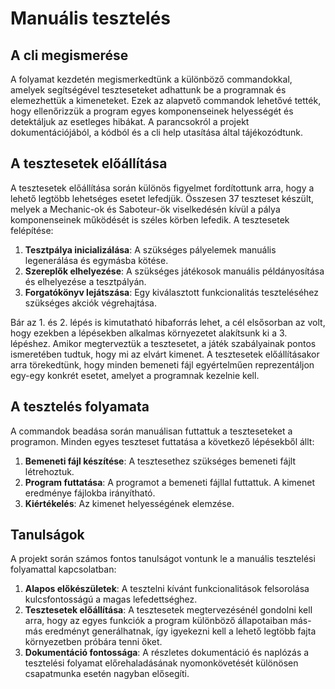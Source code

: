 
# Manuális tesztelés

## A cli megismerése

A folyamat kezdetén megismerkedtünk a különböző commandokkal, amelyek segítségével teszteseteket adhattunk be a programnak és elemezhettük a kimeneteket. Ezek az alapvető commandok lehetővé tették, hogy ellenőrizzük a program egyes komponenseinek helyességét és detektáljuk az esetleges hibákat. A parancsokról a projekt dokumentációjából, a kódból és a cli help utasítása által tájékozódtunk.

## A tesztesetek előállítása

A tesztesetek előállítása során különös figyelmet fordítottunk arra, hogy a lehető legtöbb lehetséges esetet lefedjük. Összesen 37 teszteset készült, melyek a Mechanic-ok és Saboteur-ök viselkedésén kívül a pálya komponenseinek működését is széles körben lefedik. A tesztesetek felépítése:

1. **Tesztpálya inicializálása**: A szükséges pályelemek manuális legenerálása és egymásba kötése.
2. **Szereplők elhelyezése**: A szükséges játékosok manuális példányosítása és elhelyezése a tesztpályán.
3. **Forgatókönyv lejátszása**: Egy kiválasztott funkcionalitás teszteléséhez szükséges akciók végrehajtása.

Bár az 1. és 2. lépés is kimutatható hibaforrás lehet, a cél elsősorban az volt, hogy ezekben a lépésekben alkalmas környezetet alakítsunk ki a 3. lépéshez. Amikor megterveztük a tesztesetet, a játék szabályainak pontos ismeretében tudtuk, hogy mi az elvárt kimenet.
A tesztesetek előállításakor arra törekedtünk, hogy minden bemeneti fájl egyértelműen reprezentáljon egy-egy konkrét esetet, amelyet a programnak kezelnie kell.

## A tesztelés folyamata

A commandok beadása során manuálisan futtattuk a teszteseteket a programon. Minden egyes teszteset futtatása a következő lépésekből állt:

1. **Bemeneti fájl készítése**: A tesztesethez szükséges bemeneti fájlt létrehoztuk.
2. **Program futtatása**: A programot a bemeneti fájllal futtattuk. A kimenet eredménye fájlokba irányítható.
3. **Kiértékelés**: Az kimenet helyességének elemzése.

## Tanulságok

A projekt során számos fontos tanulságot vontunk le a manuális tesztelési folyamattal kapcsolatban:

1. **Alapos előkészületek**: A tesztelni kívánt funkcionalitások felsorolása kulcsfontosságú a magas lefedettséghez.
3. **Tesztesetek előállítása**: A tesztesetek megtervezésénél gondolni kell arra, hogy az egyes funkciók a program különböző állapotaiban más-más eredményt generálhatnak, így igyekezni kell a lehető legtöbb fajta környezetben próbára tenni őket.
4. **Dokumentáció fontossága**: A részletes dokumentáció és naplózás a tesztelési folyamat előrehaladásának nyomonkövetését különösen csapatmunka esetén nagyban elősegíti.
